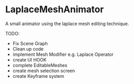 # LaplaceMeshAnimator
A small animator using the laplace mesh editing technique.

TODO:
- Fix Scene Graph
- Clean up code
- implement Mesh Modifier e.g. Laplace Operator
- create UI HOOK
- complete EditableMeshes
- create mesh selection screen
- create Keyframe system
